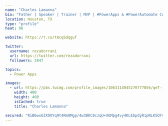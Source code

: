 ```yaml
---
name: "Charles Lamanna"
bio: "Father | Speaker | Trainer | MVP | #PowerApps & #PowerAutomate Community Super User | YouTuber Right-pointing triangle http://youtube.com/c/rezadorrani | Learn - Share - Clockwise rightwards and leftwards open circle arrows"
location: Houston, TX
type: "profile"
heat: 96

website: https://t.co/tAcqSdqguf

twitter:
  username: rezadorrani
  url: https://twitter.com/rezadorrani
  followers: 3847

topics:
  - Power Apps

images:
  - url: https://pbs.twimg.com/profile_images/1063114045270777856/qeT-jpWr_400x400.jpg
    width: 400
    height: 400
    isCached: true
    title: "Charles Lamanna"

secured: "RiB6wxGZXOOYq9t4Rm8Mgp/4w3BKC8czqU+XGMpg4vy4KLEbpdyR1pNLK5QYvalIFpK+ZXJx2QozTIY5dK/VVPUKqYUGx4ua0hMZvRlZlfkvMEzPR/sFFB4waJ4hRbqi+0MzJzhOTHPeg4xYIOoQSqYc2tA1y2MC71XujU8CHPCGuENJBlnA6czMv4AfuL+v7C1I9CD0rxO7KMqIqgYSthH7mVOv5EGWlxbmYI8x80UJ7RAZVRoTFECchURJF22WRSJSEog9ccuWiZlexi9+eH+dsXXIP2Hxhd7UBrLOoyxJfnEYnHt02iWCX3TG/Eb0kOP6zji4YwR3yjfCxjHf+sDt5u68g0OEQhZMXTaUvxQOnL98GZRep7mIJztclfglwmIgDbhHvislVnu0Z6BsmCfbB3IcEFF+emZcp10viy8=;oxPX+4sXICJYfbvlWcrhsg=="
---
```



